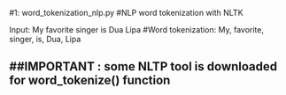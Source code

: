 #1: word_tokenization_nlp.py
#NLP word tokenization with NLTK

Input: My favorite singer is Dua Lipa
#Word tokenization: My, favorite, singer, is, Dua, Lipa

##IMPORTANT : some NLTP tool is downloaded for word_tokenize() function
----------------------------------------------------------------
